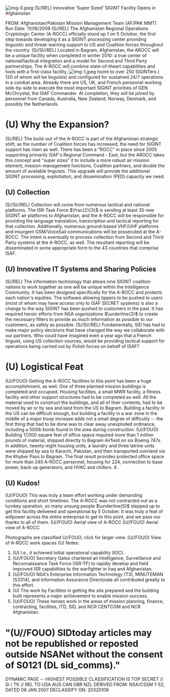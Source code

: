 ![img-0.jpeg](img-0.jpeg)
(S//REL) Innovative 'Super Sized' SIGINT Facility Opens in Afghanistan

FROM:
Afghanistan/Pakistan Mission Management Team (AF/PAK MMT)
Run Date: 11/06/2009
(S//REL) The Afghanistan Regional Operations Cryptologic Center (A-ROCC) officially stood up 1 on 5 October, the first step towards developing it as a SIGINT processing center providing linguistic and threat-warning support to US and Coalition forces throughout the country.
(S//SI//REL) Located in Bagram, Afghanistan, the AROCC will be a unique facility when completed in winter 2010: a true center of national/tactical integration and a model for Second and Third Party partnerships. The A-ROCC will combine state-of-theart capabilities and tools with a first-class facility,
![img-1.jpeg](img-1.jpeg)
home to over 250 SIGINTers ( 120 of whom will be linguists) and configured for sustained 24/7 operations in a combat area. Already there are US, UK, and French personnel working side-by-side to execute the most important SIGINT priorities of GEN McChrystal, the ISAF Commander. At completion, they will be joined by personnel from Canada, Australia, New Zealand, Norway, Denmark, and possibly the Netherlands.

# (U) Why the Expansion? 

(S//REL) The build-out of the A-ROCC is part of the Afghanistan strategic shift; as the number of Coalition forces has increased, the need for SIGINT support has risen as well. There has been a "ROCC" in place since 2005 supporting primarily ISAF's Regional Command - East, but the AROCC takes this concept and "super sizes" it to include a more robust air mission element, mission-management functions, Coalition partners, and double the amount of available linguists. This upgrade will provide the additional SIGINT processing, exploitation, and dissemination (PED) capacity we need.

## (U) Collection

(S//SI//REL) Collection will come from numerous tactical and national platforms. The ISR-Task Force $\frac{2}{3}$ is sending at least 35 new SIGINT air platforms to Afghanistan, and the A-ROCC will be responsible for providing the language translation, transcription and tactical reporting for that collection. Additionally, numerous ground-based VHF/UHF platforms and insurgent GSM/VoiceSail communications will be prosecuted at the A-ROCC. The intent is eventually to process collection from Second and Third Party systems at the A-ROCC, as well. The resultant reporting will be disseminated in some appropriate form to the 43 countries that comprise ISAF.

## (U) Innovative IT Systems and Sharing Policies

(S//REL) The information technology that allows nine SIGINT coalition nations to work together as one will be unique within the Intelligence Community. It has been designed specifically for the A-ROCC and protects each nation's equities. The software allowing tippers to be pushed to users (most of whom may have access only to ISAF SECRET systems) is also a change to the way SIGINT has been pushed to customers in the past. It has required heroic efforts from NSA organizations $\underline{3}$ to create the necessary filters to provide as much information as possible to our customers, as safely as possible.
(S//SI//REL) Fundamentally, SID has had to make major policy decisions that have changed the
way we collaborate with our partners. Who could have imagined even a year ago that a French linguist, using US collection sources, would be providing tactical support for operations being carried out by Polish forces on behalf of ISAF?

# (U) Logistical Feat 

(U//FOUO) Getting the A-ROCC facilities to this point has been a huge accomplishment, as well. One of three planned mission buildings is completed and occupied. Housing facilities, a small MWR facility, a fitness facility and other support structures had to be completed as well. All the material used to construct the buildings, and all of their contents, had to be moved by air or by sea and land from the US to Bagram. Building a facility in the US can be difficult enough, but building a facility in a war zone in the middle of a major troop increase adds not a small degree of difficulty -- the first thing that had to be done was to clear away unexploded ordinance, including a 500lb bomb found in the area during construction.
(U//FOUO) Building 17,000 square feet of office space required more than 1 million pounds of material, shipped directly to Bagram Airfield on six Boeing 747s. In addition, twenty-eight housing units, a laundry and three latrine units were shipped by sea to Karachi, Pakistan, and then transported overland via the Khyber Pass to Bagram. The final result provides protected office space for more than 240 A-ROCC personnel, housing for 224, connection to base power, back-up generators, and HVAC and chillers. 4 .

## (U) Kudos!

(U//FOUO) This was truly a team effort working under demanding conditions and short timelines. The A-ROCC was not contracted out as a turnkey operation, so many unsung people $\underline{5}$ stepped up to get this facility delivered and operational by 5 October. It was truly a feat of willpower across the entire enterprise to get to this point, and we pass our thanks to all of them.
(U//FOUO) Aerial view of A-ROCC
(U//FOUO) Aerial view of A-ROCC

Photographs are classified U//FOUO; click for larger view.
(U//FOUO) View of A-ROCC work spaces
(U) Notes:

1. (U) I.e., it achieved initial operational capability (IOC).
2. (U//FOUO) Secretary Gates chartered an Intelligence, Surveillance and Reconnaissance Task Force (ISR-TF) to rapidly develop and field improved ISR capabilities to the warfighter in Iraq and Afghanistan.
3. (U//FOUO) NSA's Enterprise Information Technology (T3), MINUTEMAN (S3314), and Information Assurance Directorate all contributed greatly to this effort.
4. (U) The work by Facilities in getting the site prepared and the building built represents a major achievement to enable mission success.
5. (U//FOUO) These heroes work in the areas of mission planning, finance, contracting, facilities, ITD, SID, and NCR CENTCOM and NCR Afghanistan.

# "(U//FOUO) SIDtoday articles may not be republished or reposted outside NSANet without the consent of $\mathbf{S 0 1 2 1}$ (DL sid_comms)." 

DYNAMIC PAGE -- HIGHEST POSSIBLE CLASSIFICATION IS TOP SECRET // SI / TK // REL TO USA AUS CAN GBR NZL DERIVED FROM: NSA/CSSM 1-52, DATED 08 JAN 2007 DECLASSIFY ON: 20320108
